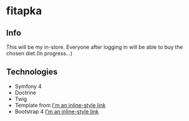 # fitapka

## Info
This will be my in-store. Everyone after logging in will be able to buy the chosen diet.(In progress...)


## Technologies

- Symfony 4
- Doctrine
- Twig
- Template from [I'm an inline-style link](https://html5up.net/massively)
- Bootstrap 4 [I'm an inline-style link](https://bootswatch.com/cyborg)
